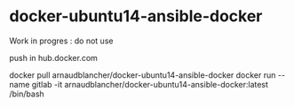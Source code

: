 # docker-ubuntu14-ansible-docker

Work in progres : do not use

push in hub.docker.com



docker pull arnaudblancher/docker-ubuntu14-ansible-docker
docker run --name gitlab  -it  arnaudblancher/docker-ubuntu14-ansible-docker:latest /bin/bash

